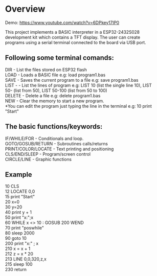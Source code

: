 # Overview
Demo: https://www.youtube.com/watch?v=6DPkey17IP0

This project implements a BASIC interpreter in a ESP32-2432S028 development kit which contains a TFT display.
The user can create programs using a serial terminal connected to the board via USB port.

## Following some terminal comands:
DIR - List the files stored on ESP32 flash  
LOAD <file> - Loads a BASIC file e.g: load program1.bas  
SAVE <file> - Saves the current program to a file e.g: save program1.bas  
LIST <begin>-<end> - List the lines of program e.g: LIST 10 (list the single line 10), LIST 50- (list from 50), LIST 50-100 (list from 50 to 100)  
DELETE <file> - Delete a file e.g: delete program1.bas  
NEW - Clear the memory to start a new program.  
*You can edit the program just typing the line in the terminal e.g: 10 print "Start"  

## The basic functions/keywords: 
IF/WHILE/FOR - Conditionals and loop.  
GOTO/GOSUB/RETURN - Subroutines calls/returns  
PRINT/COLOR/LOCATE - Text printing and positioning  
CLS/END/SLEEP - Program/screen control  
CIRCLE/LINE - Graphic functions  

## Example
10 CLS  
12 LOCATE 0,0  
15 print "Start"  
20 x=0  
30 y=20  
40 print y + 1  
50 print "x:";x   
60 WHILE x <> 10 : GOSUB 200 WEND  
70 print "poswhile"   
80 sleep 2000  
90 goto 10  
200 print "x:" ; x   
210 x = x + 1   
212 z = x * 20  
213 LINE 0,0,320,z,x  
215 sleep 100   
230 return  





